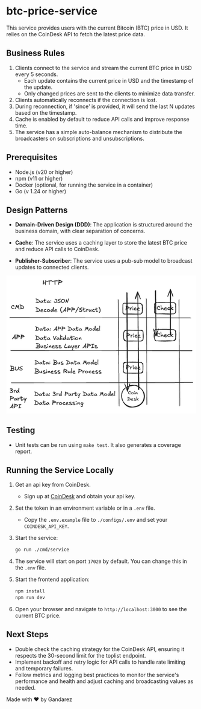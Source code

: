 # btc-price-service

This service provides users with the current Bitcoin (BTC) price in USD. It relies on the CoinDesk API to fetch the latest price data.

## Business Rules

1. Clients connect to the service and stream the current BTC price in USD every 5 seconds.
    * Each update contains the current price in USD and the timestamp of the update.
    * Only changed prices are sent to the clients to minimize data transfer.
2. Clients automatically reconnects if the connection is lost.
3. During reconnection, if 'since' is provided, it will send the last N updates based on the timestamp.
4. Cache is enabled by default to reduce API calls and improve response time.
5. The service has a simple auto-balance mechanism to distribute the broadcasters on subscriptions and unsubscriptions.

## Prerequisites

* Node.js (v20 or higher)
* npm (v11 or higher)
* Docker (optional, for running the service in a container)
* Go (v 1.24 or higher)

## Design Patterns

* **Domain-Driven Design (DDD)**: The application is structured around the business domain, with clear separation of concerns.

* **Cache**: The service uses a caching layer to store the latest BTC price and reduce API calls to CoinDesk.

* **Publisher-Subscriber**: The service uses a pub-sub model to broadcast updates to connected clients.

![Domain-Driven Design](./assets/ddd.png)

## Testing

* Unit tests can be run using `make test`. It also generates a coverage report.

## Running the Service Locally

1. Get an api key from CoinDesk.
    * Sign up at [CoinDesk](https://developers.coindesk.com/settings/api-keys) and obtain your api key.
2. Set the token in an environment variable or in a `.env` file.
    * Copy the `.env.example` file to `./configs/.env` and set your `COINDESK_API_KEY`.
3. Start the service:

    ```bash
    go run ./cmd/service
    ```

4. The service will start on port `17020` by default. You can change this in the `.env` file.
5. Start the frontend application:

    ```bash
    npm install
    npm run dev
    ```

6. Open your browser and navigate to `http://localhost:3000` to see the current BTC price.

## Next Steps

* Double check the caching strategy for the CoinDesk API, ensuring it respects the 30-second limit for the toplist endpoint.
* Implement backoff and retry logic for API calls to handle rate limiting and temporary failures.
* Follow metrics and logging best practices to monitor the service's performance and health and adjust caching and broadcasting values as needed.

Made with :heart: by Gandarez
